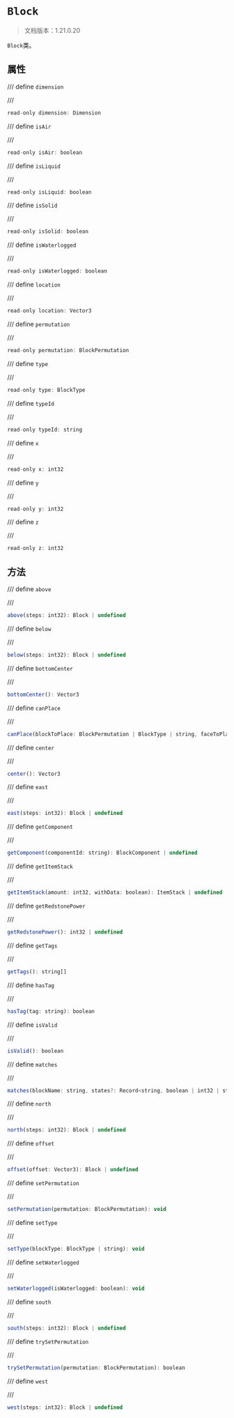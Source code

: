 # `Block`

> 文档版本：1.21.0.20

`Block`类。

## 属性

/// define
`dimension`


///

```js
read-only dimension: Dimension
```


/// define
`isAir`


///

```js
read-only isAir: boolean
```


/// define
`isLiquid`


///

```js
read-only isLiquid: boolean
```


/// define
`isSolid`


///

```js
read-only isSolid: boolean
```


/// define
`isWaterlogged`


///

```js
read-only isWaterlogged: boolean
```


/// define
`location`


///

```js
read-only location: Vector3
```


/// define
`permutation`


///

```js
read-only permutation: BlockPermutation
```


/// define
`type`


///

```js
read-only type: BlockType
```


/// define
`typeId`


///

```js
read-only typeId: string
```


/// define
`x`


///

```js
read-only x: int32
```


/// define
`y`


///

```js
read-only y: int32
```


/// define
`z`


///

```js
read-only z: int32
```


## 方法

/// define
`above`


///

```js
above(steps: int32): Block | undefined
```


/// define
`below`


///

```js
below(steps: int32): Block | undefined
```


/// define
`bottomCenter`


///

```js
bottomCenter(): Vector3
```


/// define
`canPlace`


///

```js
canPlace(blockToPlace: BlockPermutation | BlockType | string, faceToPlaceOn?: Direction): boolean
```


/// define
`center`


///

```js
center(): Vector3
```


/// define
`east`


///

```js
east(steps: int32): Block | undefined
```


/// define
`getComponent`


///

```js
getComponent(componentId: string): BlockComponent | undefined
```


/// define
`getItemStack`


///

```js
getItemStack(amount: int32, withData: boolean): ItemStack | undefined
```


/// define
`getRedstonePower`


///

```js
getRedstonePower(): int32 | undefined
```


/// define
`getTags`


///

```js
getTags(): string[]
```


/// define
`hasTag`


///

```js
hasTag(tag: string): boolean
```


/// define
`isValid`


///

```js
isValid(): boolean
```


/// define
`matches`


///

```js
matches(blockName: string, states?: Record<string, boolean | int32 | string>): boolean
```


/// define
`north`


///

```js
north(steps: int32): Block | undefined
```


/// define
`offset`


///

```js
offset(offset: Vector3): Block | undefined
```


/// define
`setPermutation`


///

```js
setPermutation(permutation: BlockPermutation): void
```


/// define
`setType`


///

```js
setType(blockType: BlockType | string): void
```


/// define
`setWaterlogged`


///

```js
setWaterlogged(isWaterlogged: boolean): void
```


/// define
`south`


///

```js
south(steps: int32): Block | undefined
```


/// define
`trySetPermutation`


///

```js
trySetPermutation(permutation: BlockPermutation): boolean
```


/// define
`west`


///

```js
west(steps: int32): Block | undefined
```

